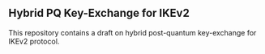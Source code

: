 ## Hybrid PQ Key-Exchange for IKEv2

This repository contains a draft on hybrid post-quantum key-exchange for IKEv2 protocol.
